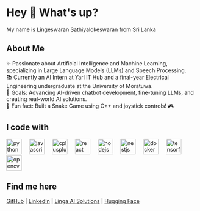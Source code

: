

<h1 align="left">Hey 👋 What's up?</h1>

<p align="left">My name is Lingeswaran Sathiyalokeswaran from Sri Lanka</p>

<h2 align="left">About Me</h2>

<p align="left">
✨ Passionate about Artificial Intelligence and Machine Learning, specializing in Large Language Models (LLMs) and Speech Processing.<br>
📚 Currently an AI Intern at Yarl IT Hub and a final-year Electrical Engineering undergraduate at the University of Moratuwa.<br>
🎯 Goals: Advancing AI-driven chatbot development, fine-tuning LLMs, and creating real-world AI solutions.<br>
🎲 Fun fact: Built a Snake Game using C++ and joystick controls! 🎮
</p>

<h2 align="left">I code with</h2>

<div align="left">
  <img src="https://cdn.jsdelivr.net/gh/devicons/devicon/icons/python/python-original.svg" height="40" alt="python logo" />
  <img width="12" />
  <img src="https://cdn.jsdelivr.net/gh/devicons/devicon/icons/javascript/javascript-original.svg" height="40" alt="javascript logo" />
  <img width="12" />
  <img src="https://cdn.jsdelivr.net/gh/devicons/devicon/icons/cplusplus/cplusplus-original.svg" height="40" alt="cplusplus logo" />
  <img width="12" />
  <img src="https://cdn.jsdelivr.net/gh/devicons/devicon/icons/react/react-original.svg" height="40" alt="react logo" />
  <img width="12" />
  <img src="https://cdn.jsdelivr.net/gh/devicons/devicon/icons/nodejs/nodejs-original.svg" height="40" alt="nodejs logo" />
  <img width="12" />
  <img src="https://cdn.jsdelivr.net/gh/devicons/devicon/icons/nestjs/nestjs-original.svg" height="40" alt="nestjs logo" />
  <img width="12" />
  <img src="https://cdn.jsdelivr.net/gh/devicons/devicon/icons/docker/docker-original.svg" height="40" alt="docker logo" />
  <img width="12" />
  <img src="https://cdn.jsdelivr.net/gh/devicons/devicon/icons/tensorflow/tensorflow-original.svg" height="40" alt="tensorflow logo" />
  <img width="12" />
  <img src="https://cdn.jsdelivr.net/gh/devicons/devicon/icons/opencv/opencv-original.svg" height="40" alt="opencv logo" />
</div>

<h2 align="left">Find me here</h2>

<p align="left">
  <a href="https://github.com/Lingeswaran2018" target="_blank">GitHub</a> |
  <a href="https://www.linkedin.com/in/sathiyalokeswaran-lingeswaran-3b403720a/" target="_blank">LinkedIn</a> |
  <a href="https://linga-ai-solutions.streamlit.app/" target="_blank">Linga AI Solutions</a> |
  <a href="https://huggingface.co/Lingalingeswaran" target="_blank">Hugging Face</a>
</p>
